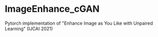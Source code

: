 # ImageEnhance_cGAN
Pytorch implementation of "Enhance Image as You Like with Unpaired Learning" (IJCAI 2021)
